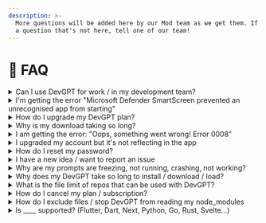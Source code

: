 ```yaml
---
description: >-
  More questions will be added here by our Mod team as we get them. If you have
  a question that's not here, tell one of our team!
---
```


# 🤔 FAQ

<details>

<summary>Can I use DevGPT for work / in my development team?</summary>

Use of DevGPT isn’t limited to personal only, we’ve developed this with enterprises in mind, and our 3rd party database provider is SOC2 compliant. We do not store any of the data used during the generation of your code.

If you want to use it in a larger tech team, we do offer an enterprise solution with added benefits, send an email to support@devgpt.com with your message if you would like more information.

</details>

<details>

<summary>I'm getting the error "Microsoft Defender SmartScreen prevented an unrecognised app from starting"</summary>

This error is caused by the app being unsigned on Windows, and is still an active error.

We have a fix in progress for it. The app is already signed on Mac, but we're awaiting the process to finish for Windows to have this issue resolved.

In the meantime, you are able to pass / skip this error, but only do that if you feel comfortable doing so. This doesn't affect or change the in-app function of DevGPT in any way.

\
Written by Tom @ DevGPT (16/09/2023)

</details>

<details>

<summary>How do I upgrade my DevGPT plan?</summary>

You can upgrade your plan directly in the app of DevGPT, which will direct you to Stripe that will handle the payment.

Do not upgrade your account using any other method but this.

Written by Tom @ DevGPT (16/09/2023)

</details>

<details>

<summary>Why is my download taking so long?</summary>

We are working on reducing our bundler size to reduce download time, but in the meantime our download size and time is quite long. We will reduce this.

This is not helped by the fact we do not have a loading screen, but as long as you're running the latest version, you should have no issue loading the app / the app should always run, eventually. On average it will be under or around 20 seconds.

If your download / load is taking far longer than this (10m+): Check your internet connection, check you have enough space available on your device. If this doesn't help, you may want to get additional help via our team in Discord.

Written by Tom @ DevGPT (16/09/2023)

</details>

<details>

<summary>I am getting the error: "Oops, something went wrong! Error 0008"</summary>

This error is often caused by being on the incorrect version. In version 1.1.1 we made it so people didn't have to immediately upgrade after a new version is released. However, if you are in a version earlier than 1.1.1, you will have to upgrade versions. It is always recommended to be on the newest version for the best experience. You can get new versions of the app here: [https://www.devgpt.com/download](https://www.devgpt.com/download)



Written by Tom @ DevGPT (16/09/2023)

</details>

<details>

<summary>I upgraded my account but it's not reflecting in the app</summary>

If you have upgraded but on the sidebar in the app you still have an 'Upgrade' button, your app is not reflecting the upgrade correctly. The app will instantly update on upgrade, but here are some steps you can follow / things you can check if this isn't happening.

* Make sure you have a subscription to DevGPT. You can only upgrade via the app, you can't upgrade via the web or any other means. We have found some users have accidentally purchased WebKit (another company that sometimes uses the name DevGPT). This is not us.
* You mistyped your email at some point and have signed up again with a different one, or are using a different one. The email that you put into the Stripe payment will not matter: only the email that your account is using. Do make sure that all of your emails are correct, and spelt correctly.
* Try refreshing the app
* Try to sign in, and sign out

I'll keep updating this post as we get more reasons for this happening. If this hasn't fixed your issue and you have checked the above: please get directly in touch with one of our team and they will help you. I (tom @ devgpt) will happily help you fix these issues.



Written by Tom @ DevGPT (16/09/2023)

</details>

<details>

<summary>How do I reset my password?</summary>

In the app during sign in, we have a reset password function. This will open, you enter your email, that will send you a magic link that signs you in to our site

Here, you can reset your password and access additional support docs.



Written by Tom @ DevGPT (16/09/2023)

</details>

<details>

<summary>I have a new idea / want to report an issue</summary>

You can do this at devgpt-releases github issues [https://github.com/february-labs/devgpt-releases/issues](https://github.com/february-labs/devgpt-releases/issues). It doesn't have to be an "issue" for you to report it here, it can be a suggestion, idea, or any feedback at all! :)



Written by Tom @ DevGPT (16/09/2023)

</details>

<details>

<summary>Why are my prompts are freezing, not running, crashing, not working?</summary>

As of the version 1.1.1, you should now be able to receive a brief error message of why your prompt didn't work. However, these messages are often targeted to our Dev team, instead of being useful for you. I've compiled a list of reasons that I've found user's prompts are sometimes failing. Issues:

* You may be on a previous version of DevGPT. Downloads: [https://www.devgpt.com/](https://www.devgpt.com/)
* Your prompt may be too long (400+ characters)
* Your context may be too long (150+ characters)
* Your answers to the follow-up questions are too long (100+ characters)
* Your repo is empty (this will be fixed in a future update)
* Your prompt is asking a question. (e.g How does this work?)
* Your prompt was providing code directly in the prompt (e.g Fix this code: const a + b)

Suggestions:

* Rewrite your prompt to the following style (In X file, do this thing)
* Download the newest version
* Test on multiple repos instead of the same repo
* Simplify your tech stack and context

Example perfect prompts:

* In \<file\_name>, make the "Example" button say "Something else". onClick the button should become disabled, change the text to 'Different text', and on response from the API change it back to 'Something else'
* Write a unit test for \<file\_name>
* Refactor \<file\_name> to make it easier for junior devs to understand and improve any syntax
* Write unit tests for \<name\_of\_a\_folder\_containing\_not\_too\_many\_files>
* Create a new component called MyExample.jsx that stores a list of something and maps it to a list of something else

I'll add more fixes, example prompts and issues to this list as they are coming in.



Written by Tom @ DevGPT (16/09/2023)

</details>

<details>

<summary>Why does my DevGPT take so long to install / download / load?</summary>

This is something we have noticed in loading, and are working on reducing our package size to reduce overall download size and loading time.

In the meantime we do apologise for the slightly longer than usual load time. If you are waiting anywhere over 7-10 minutes however, you may want to consider a reload, or to look for more help in the DevGPT discord.



Written by Tom @ DevGPT (16/09/2023)

</details>

<details>

<summary>What is the file limit of repos that can be used with DevGPT?</summary>

There is no file limit, you are allowed to process any repo of any size.

In our experience however repos over 80k files may begin to struggle with generation. If you are unsure, talk to our team in Discord! We may be able to help you personally.

</details>

<details>

<summary>How do I cancel my plan / subscription?</summary>

If you'd like to cancel your DevGPT plan, you can do this via your receipt that was sent to you when you subscribed. If you don't have this, or are unable to do this, you can send your email along with the request to cancel to support@devgpt.com, and your refund will be processed.

</details>

<details>

<summary>How do I exclude files / stop DevGPT from reading my node_modules</summary>

We have now removed the functionality of users having to manually enter the files that they would like to be removed from the generation. This is now entirely handled by us, and default / baggage files will not be used in the generation.

</details>

<details>

<summary>Is ____ supported? (Flutter, Dart, Next, Python, Go, Rust, Svelte...)</summary>

Our prompts are ran through gpt-4-32k, meaning anything that you are used to running in other AI's including ChatGPT will have a similar outcome here. In our benchmarking we've found success most languages, but we always recommend: Test on the free version, this will tell you how much of a grasp it may have in the paid version.

</details>
